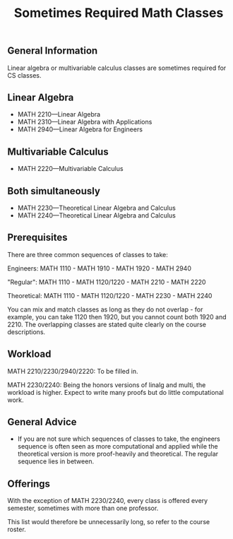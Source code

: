 ﻿---
title: Sometimes Required Math Classes
layout: article
---

## General Information

Linear algebra or multivariable calculus classes are sometimes required for CS classes.

## Linear Algebra

 - MATH 2210—Linear Algebra
 - MATH 2310—Linear Algebra with Applications
 - MATH 2940—Linear Algebra for Engineers

## Multivariable Calculus

 - MATH 2220—Multivariable Calculus

## Both simultaneously

 - MATH 2230—Theoretical Linear Algebra and Calculus
 - MATH 2240—Theoretical Linear Algebra and Calculus

## Prerequisites

There are three common sequences of classes to take:

Engineers: MATH 1110 - MATH 1910 - MATH 1920 - MATH 2940

"Regular": MATH 1110 - MATH 1120/1220 - MATH 2210 - MATH 2220

Theoretical: MATH 1110 - MATH 1120/1220 - MATH 2230 - MATH 2240

You can mix and match classes as long as they do not overlap - for example, you can take 1120 then 1920, but you cannot count both 1920 and 2210. The overlapping classes are stated quite clearly on the course descriptions.

## Workload

MATH 2210/2230/2940/2220: To be filled in.

MATH 2230/2240: Being the honors versions of linalg and multi, the workload is higher. Expect to write many proofs but do little computational work.

## General Advice

- If you are not sure which sequences of classes to take, the engineers sequence is often seen as more computational and applied while the theoretical version is more proof-heavily and theoretical. The regular sequence lies in between.

## Offerings
With the exception of MATH 2230/2240, every class is offered every semester, sometimes with more than one professor.

This list would therefore be unnecessarily long, so refer to the course roster.